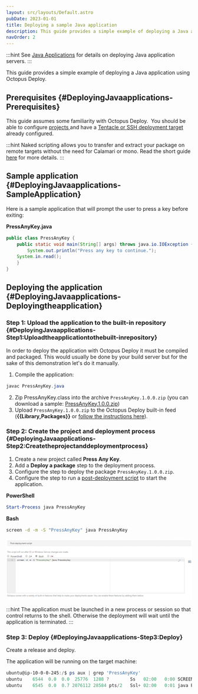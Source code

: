 ```yaml
---
layout: src/layouts/Default.astro
pubDate: 2023-01-01
title: Deploying a sample Java application
description: This guide provides a simple example of deploying a Java application with Octopus Deploy.
navOrder: 2
---
```


:::hint
See [Java Applications](/docs/deployments/java/) for details on deploying Java application servers.
:::

This guide provides a simple example of deploying a Java application using Octopus Deploy.

## Prerequisites {#DeployingJavaapplications-Prerequisites}

This guide assumes some familiarity with Octopus Deploy.  You should be able to configure [projects ](/docs/projects/index.md)and have a [Tentacle or SSH deployment target](/docs/infrastructure/) already configured.

:::hint
Naked scripting allows you to transfer and extract your package on remote targets without the need for Calamari or mono. Read the short guide [here](/docs/deployments/custom-scripts/) for more details.
:::

## Sample application {#DeployingJavaapplications-SampleApplication}

Here is a sample application that will prompt the user to press a key before exiting:

**PressAnyKey.java**

```java
public class PressAnyKey {
    public static void main(String[] args) throws java.io.IOException {
        System.out.println("Press any key to continue.");
	System.in.read();
    }
}
```

## Deploying the application {#DeployingJavaapplications-Deployingtheapplication}

### Step 1: Upload the application to the built-in repository {#DeployingJavaapplications-Step1:Uploadtheapplicationtothebuilt-inrepository}

In order to deploy the application with Octopus Deploy it must be compiled and packaged. This would usually be done by your build server but for the sake of this demonstration let's do it manually.

1. Compile the application:

```powershell
javac PressAnyKey.java
```
2. Zip PressAnyKey.class into the archive `PressAnyKey.1.0.0.zip` (you can download a sample: [PressAnyKey.1.0.0.zip](https://download.octopusdeploy.com/demo/PressAnyKey.1.0.0.zip))
3. Upload `PressAnyKey.1.0.0.zip` to the Octopus Deploy built-in feed (**{{Library,Packages}}** or [follow the instructions here](/docs/packaging-applications/package-repositories/built-in-repository/index.md#pushing-packages-to-the-built-in-repository)).

### Step 2: Create the project and deployment process {#DeployingJavaapplications-Step2:Createtheprojectanddeploymentprocess}

1. Create a new project called **Press Any Key**.
2. Add a **Deploy a package** step to the deployment process.
3. Configure the step to deploy the package `PressAnyKey.1.0.0.zip`.
4. Configure the step to run a [post-deployment script](/docs/deployments/custom-scripts/) to start the application.

**PowerShell**

```powershell
Start-Process java PressAnyKey
```

**Bash**

```bash
screen -d -m -S "PressAnyKey" java PressAnyKey
```

![](5866219.png "width=500")

:::hint
The application must be launched in a new process or session so that control returns to the shell. Otherwise the deployment will wait until the application is terminated.
:::

### Step 3: Deploy {#DeployingJavaapplications-Step3:Deploy}

Create a release and deploy.

The application will be running on the target machine:

```powershell
ubuntu@ip-10-0-0-245:/$ ps aux | grep 'PressAnyKey'
ubuntu    6544  0.0  0.0  25776  1288 ?        Ss   02:00   0:00 SCREEN -d -m -s PressAnyKey java PressAnyKey
ubuntu    6545  0.0  0.7 2076112 28584 pts/2   Ssl+ 02:00   0:01 java PressAnyKey
```
